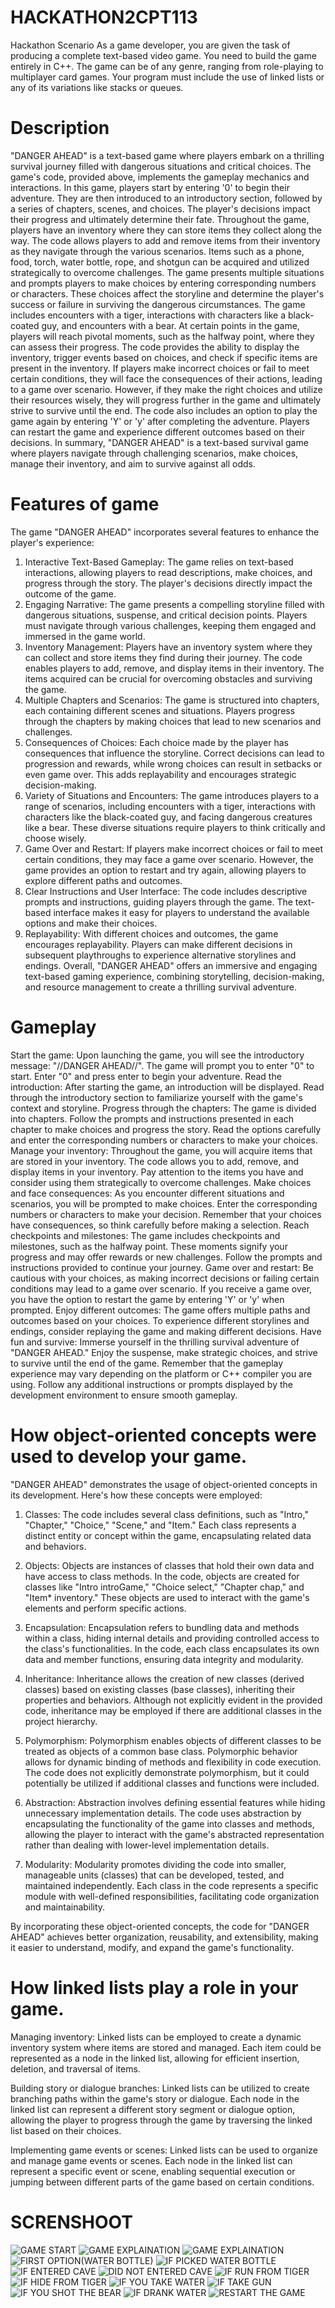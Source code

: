 
# HACKATHON2CPT113
Hackathon Scenario As a game developer, you are given the task of producing a complete text-based video game. You need to build the game entirely in C++. The game can be of any genre, ranging from role-playing to multiplayer card games. Your program must include the use of linked lists or any of its variations like stacks or queues.
# Description
"DANGER AHEAD" is a text-based game where players embark on a thrilling survival journey filled with dangerous situations and critical choices. The game's code, provided above, implements the gameplay mechanics and interactions.
In this game, players start by entering '0' to begin their adventure. They are then introduced to an introductory section, followed by a series of chapters, scenes, and choices. The player's decisions impact their progress and ultimately determine their fate.
Throughout the game, players have an inventory where they can store items they collect along the way. The code allows players to add and remove items from their inventory as they navigate through the various scenarios. Items such as a phone, food, torch, water bottle, rope, and shotgun can be acquired and utilized strategically to overcome challenges.
The game presents multiple situations and prompts players to make choices by entering corresponding numbers or characters. These choices affect the storyline and determine the player's success or failure in surviving the dangerous circumstances. The game includes encounters with a tiger, interactions with characters like a black-coated guy, and encounters with a bear.
At certain points in the game, players will reach pivotal moments, such as the halfway point, where they can assess their progress. The code provides the ability to display the inventory, trigger events based on choices, and check if specific items are present in the inventory.
If players make incorrect choices or fail to meet certain conditions, they will face the consequences of their actions, leading to a game over scenario. However, if they make the right choices and utilize their resources wisely, they will progress further in the game and ultimately strive to survive until the end.
The code also includes an option to play the game again by entering 'Y' or 'y' after completing the adventure. Players can restart the game and experience different outcomes based on their decisions.
In summary, "DANGER AHEAD" is a text-based survival game where players navigate through challenging scenarios, make choices, manage their inventory, and aim to survive against all odds.

# Features of game
The game "DANGER AHEAD" incorporates several features to enhance the player's experience:
1. Interactive Text-Based Gameplay: The game relies on text-based interactions, allowing players to read descriptions, make choices, and progress through the story. The player's decisions directly impact the outcome of the game.
2. Engaging Narrative: The game presents a compelling storyline filled with dangerous situations, suspense, and critical decision points. Players must navigate through various challenges, keeping them engaged and immersed in the game world.
3. Inventory Management: Players have an inventory system where they can collect and store items they find during their journey. The code enables players to add, remove, and display items in their inventory. The items acquired can be crucial for overcoming obstacles and surviving the game.
4. Multiple Chapters and Scenarios: The game is structured into chapters, each containing different scenes and situations. Players progress through the chapters by making choices that lead to new scenarios and challenges.
5. Consequences of Choices: Each choice made by the player has consequences that influence the storyline. Correct decisions can lead to progression and rewards, while wrong choices can result in setbacks or even game over. This adds replayability and encourages strategic decision-making.
6. Variety of Situations and Encounters: The game introduces players to a range of scenarios, including encounters with a tiger, interactions with characters like the black-coated guy, and facing dangerous creatures like a bear. These diverse situations require players to think critically and choose wisely.
7. Game Over and Restart: If players make incorrect choices or fail to meet certain conditions, they may face a game over scenario. However, the game provides an option to restart and try again, allowing players to explore different paths and outcomes.
8. Clear Instructions and User Interface: The code includes descriptive prompts and instructions, guiding players through the game. The text-based interface makes it easy for players to understand the available options and make their choices.
9. Replayability: With different choices and outcomes, the game encourages replayability. Players can make different decisions in subsequent playthroughs to experience alternative storylines and endings.
Overall, "DANGER AHEAD" offers an immersive and engaging text-based gaming experience, combining storytelling, decision-making, and resource management to create a thrilling survival adventure.

# Gameplay
Start the game: Upon launching the game, you will see the introductory message: "//DANGER AHEAD//". The game will prompt you to enter "0" to start. Enter "0" and press enter to begin your adventure.
Read the introduction: After starting the game, an introduction will be displayed. Read through the introductory section to familiarize yourself with the game's context and storyline.
Progress through the chapters: The game is divided into chapters. Follow the prompts and instructions presented in each chapter to make choices and progress the story. Read the options carefully and enter the corresponding numbers or characters to make your choices.
Manage your inventory: Throughout the game, you will acquire items that are stored in your inventory. The code allows you to add, remove, and display items in your inventory. Pay attention to the items you have and consider using them strategically to overcome challenges.
Make choices and face consequences: As you encounter different situations and scenarios, you will be prompted to make choices. Enter the corresponding numbers or characters to make your decision. Remember that your choices have consequences, so think carefully before making a selection.
Reach checkpoints and milestones: The game includes checkpoints and milestones, such as the halfway point. These moments signify your progress and may offer rewards or new challenges. Follow the prompts and instructions provided to continue your journey.
Game over and restart: Be cautious with your choices, as making incorrect decisions or failing certain conditions may lead to a game over scenario. If you receive a game over, you have the option to restart the game by entering 'Y' or 'y' when prompted.
Enjoy different outcomes: The game offers multiple paths and outcomes based on your choices. To experience different storylines and endings, consider replaying the game and making different decisions.
Have fun and survive: Immerse yourself in the thrilling survival adventure of "DANGER AHEAD." Enjoy the suspense, make strategic choices, and strive to survive until the end of the game.
Remember that the gameplay experience may vary depending on the platform or C++ compiler you are using. Follow any additional instructions or prompts displayed by the development environment to ensure smooth gameplay.

# How object-oriented concepts were used to develop your game.
"DANGER AHEAD" demonstrates the usage of object-oriented concepts in its development. Here's how these concepts were employed:

1. Classes: The code includes several class definitions, such as "Intro," "Chapter," "Choice," "Scene," and "Item." Each class represents a distinct entity or concept within the game, encapsulating related data and behaviors.

2. Objects: Objects are instances of classes that hold their own data and have access to class methods. In the code, objects are created for classes like "Intro introGame," "Choice select," "Chapter chap," and "Item* inventory." These objects are used to interact with the game's elements and perform specific actions.

3. Encapsulation: Encapsulation refers to bundling data and methods within a class, hiding internal details and providing controlled access to the class's functionalities. In the code, each class encapsulates its own data and member functions, ensuring data integrity and modularity.

4. Inheritance: Inheritance allows the creation of new classes (derived classes) based on existing classes (base classes), inheriting their properties and behaviors. Although not explicitly evident in the provided code, inheritance may be employed if there are additional classes in the project hierarchy.

5. Polymorphism: Polymorphism enables objects of different classes to be treated as objects of a common base class. Polymorphic behavior allows for dynamic binding of methods and flexibility in code execution. The code does not explicitly demonstrate polymorphism, but it could potentially be utilized if additional classes and functions were included.

6. Abstraction: Abstraction involves defining essential features while hiding unnecessary implementation details. The code uses abstraction by encapsulating the functionality of the game into classes and methods, allowing the player to interact with the game's abstracted representation rather than dealing with lower-level implementation details.

7. Modularity: Modularity promotes dividing the code into smaller, manageable units (classes) that can be developed, tested, and maintained independently. Each class in the code represents a specific module with well-defined responsibilities, facilitating code organization and maintainability.

By incorporating these object-oriented concepts, the code for "DANGER AHEAD" achieves better organization, reusability, and extensibility, making it easier to understand, modify, and expand the game's functionality.


# How linked lists play a role in your game.
Managing inventory: Linked lists can be employed to create a dynamic inventory system where items are stored and managed. Each item could be represented as a node in the linked list, allowing for efficient insertion, deletion, and traversal of items.

Building story or dialogue branches: Linked lists can be utilized to create branching paths within the game's story or dialogue. Each node in the linked list can represent a different story segment or dialogue option, allowing the player to progress through the game by traversing the linked list based on their choices.

Implementing game events or scenes: Linked lists can be used to organize and manage game events or scenes. Each node in the linked list can represent a specific event or scene, enabling sequential execution or jumping between different parts of the game based on certain conditions.

# SCRENSHOOT
![GAME START](https://github.com/NITIYAHSELVAN/HACKATHON2CPT113/assets/137810539/7211f3c8-4c17-49ee-9912-523851e80284)
![GAME EXPLAINATION](https://github.com/NITIYAHSELVAN/HACKATHON2CPT113/assets/137810539/a114db00-0c8f-40dc-84e5-ed184a2655c4)
![GAME EXPLAINATION](https://github.com/NITIYAHSELVAN/HACKATHON2CPT113/assets/137810539/a396d762-8238-49df-aff8-e7054f59a73d)
![FIRST OPTION(WATER BOTTLE)](https://github.com/NITIYAHSELVAN/HACKATHON2CPT113/assets/137810539/a3f9ce69-726d-40e6-9f76-76e8668134be)
![IF PICKED WATER BOTTLE](https://github.com/NITIYAHSELVAN/HACKATHON2CPT113/assets/137810539/33e456d8-cb05-484c-b36b-23e88112f7fb)
![IF ENTERED CAVE ](https://github.com/NITIYAHSELVAN/HACKATHON2CPT113/assets/137810539/df31c547-f8fb-4f2e-b32c-9092436ff71f)
![DID NOT ENTERED CAVE](https://github.com/NITIYAHSELVAN/HACKATHON2CPT113/assets/137810539/3a4cc433-32d5-48ab-a54d-27508f63b821)
![IF RUN FROM TIGER](https://github.com/NITIYAHSELVAN/HACKATHON2CPT113/assets/137810539/b6ad1594-f8ce-4d9b-8b88-036766b9904e)
![IF HIDE FROM TIGER](https://github.com/NITIYAHSELVAN/HACKATHON2CPT113/assets/137810539/74988ce6-a9c3-4d7d-83ac-ebddbc7e8b46)
![IF YOU TAKE WATER](https://github.com/NITIYAHSELVAN/HACKATHON2CPT113/assets/137810539/eaa6b683-02e5-4460-bde6-f4316d4db1e0)
![IF TAKE GUN](https://github.com/NITIYAHSELVAN/HACKATHON2CPT113/assets/137810539/c83d3d43-40df-44e1-b23d-6bf311983741)
![IF YOU SHOT THE BEAR](https://github.com/NITIYAHSELVAN/HACKATHON2CPT113/assets/137810539/5eeb50be-fff5-4b8f-af81-e8c2e7a01c51)
![IF DRANK WATER ](https://github.com/NITIYAHSELVAN/HACKATHON2CPT113/assets/137810539/de2264c9-03f7-4ee7-946a-29200139806d)
![RESTART THE GAME](https://github.com/NITIYAHSELVAN/HACKATHON2CPT113/assets/137810539/bf8d90be-fa2f-40d8-9337-4f158f481f0f)




